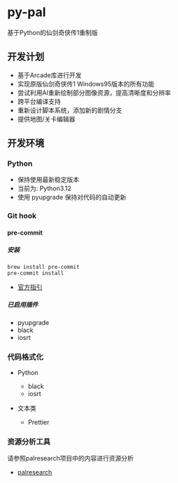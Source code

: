 # py-pal

基于Python的仙剑奇侠传1重制版

## 开发计划

- 基于Arcade库进行开发
- 实现原版仙剑奇侠传1 Windows95版本的所有功能
- 尝试利用AI重新绘制部分图像资源，提高清晰度和分辨率
- 跨平台编译支持
- 重新设计脚本系统，添加新的剧情分支
- 提供地图/关卡编辑器

## 开发环境

### Python

- 保持使用最新稳定版本
- 当前为: Python3.12
- 使用 pyupgrade 保持对代码的自动更新

### Git hook

#### pre-commit

##### 安装

```shell
brew install pre-commit
pre-commit install
```

- [官方指引](https://pre-commit.com/#install)

##### 已启用插件

- pyupgrade
- black
- iosrt

### 代码格式化

- Python
  - black
  - iosrt

- 文本类
  - Prettier

### 资源分析工具
请参照palresearch项目中的内容进行资源分析
- [palresearch](https://github.com/palxex/palresearch)
